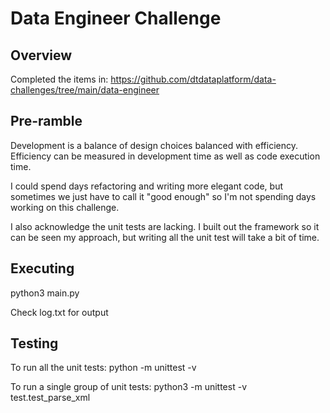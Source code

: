 # Data Engineer Challenge

## Overview
Completed the items in: https://github.com/dtdataplatform/data-challenges/tree/main/data-engineer

## Pre-ramble
Development is a balance of design choices balanced with efficiency. Efficiency can be measured in development 
time as well as code execution time.

I could spend days refactoring and writing more elegant code, but sometimes 
we just have to call it "good enough" so I'm not spending days working on this
challenge.

I also acknowledge the unit tests are lacking. I built out the framework so it can be
seen my approach, but writing all the unit test will take a bit of time.

## Executing
python3 main.py

Check log.txt for output 

## Testing
To run all the unit tests:
python -m unittest -v

To run a single group of unit tests:
python3 -m unittest -v test.test_parse_xml


